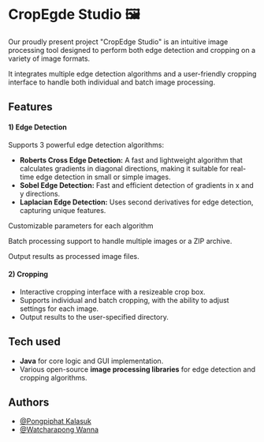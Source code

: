 # CropEgde Studio 🖼️
Our proudly present project "CropEdge Studio" is an intuitive image processing tool designed to perform both edge detection and cropping on a variety of image formats. 

It integrates multiple edge detection algorithms and a user-friendly cropping interface to handle both individual and batch image processing. 


## Features

#### **1) Edge Detection**

Supports 3 powerful edge detection algorithms:

- **Roberts Cross Edge Detection:** A fast and lightweight algorithm that calculates gradients in diagonal directions, making it suitable for real-time edge detection in small or simple images.
- **Sobel Edge Detection:** Fast and efficient detection of gradients in x and y directions.
- **Laplacian Edge Detection:** Uses second derivatives for edge detection, capturing unique features.

Customizable parameters for each algorithm 

Batch processing support to handle multiple images or a ZIP archive.

Output results as processed image files.

#### **2) Cropping**

- Interactive cropping interface with a resizeable crop box.
- Supports individual and batch cropping, with the ability to adjust settings for each image.
- Output results to the user-specified directory.


## Tech used

- **Java** for core logic and GUI implementation.
- Various open-source **image processing libraries** for edge detection and cropping algorithms.


## Authors

- [@Pongpiphat Kalasuk](https://github.com/KongPongpi)
- [@Watcharapong Wanna](https://github.com/jaytakuz)
